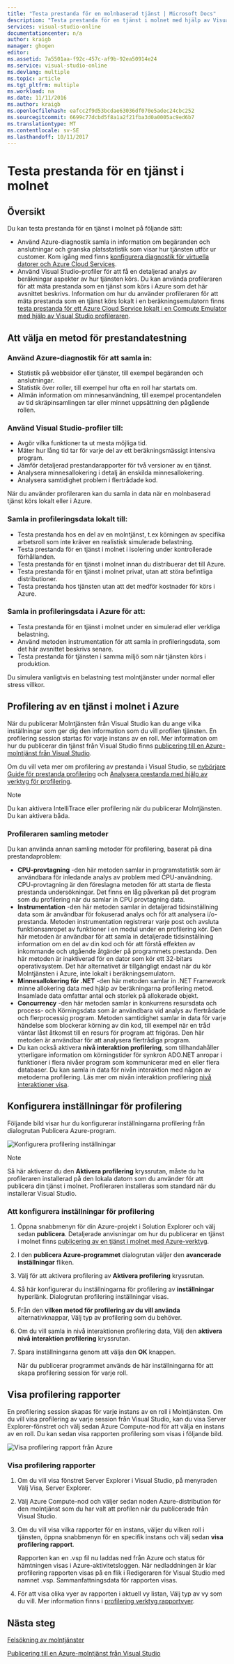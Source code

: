 ```yaml
---
title: "Testa prestanda för en molnbaserad tjänst | Microsoft Docs"
description: "Testa prestanda för en tjänst i molnet med hjälp av Visual Studio-profiler"
services: visual-studio-online
documentationcenter: n/a
author: kraigb
manager: ghogen
editor: 
ms.assetid: 7a5501aa-f92c-457c-af9b-92ea50914e24
ms.service: visual-studio-online
ms.devlang: multiple
ms.topic: article
ms.tgt_pltfrm: multiple
ms.workload: na
ms.date: 11/11/2016
ms.author: kraigb
ms.openlocfilehash: eafcc2f9d53bcdae63036df070e5adec24cbc252
ms.sourcegitcommit: 6699c77dcbd5f8a1a2f21fba3d0a0005ac9ed6b7
ms.translationtype: MT
ms.contentlocale: sv-SE
ms.lasthandoff: 10/11/2017
---
```

# <a name="testing-the-performance-of-a-cloud-service"></a>Testa prestanda för en tjänst i molnet
## <a name="overview"></a>Översikt
Du kan testa prestanda för en tjänst i molnet på följande sätt:

* Använd Azure-diagnostik samla in information om begäranden och anslutningar och granska platsstatistik som visar hur tjänsten utför ur customer. Kom igång med finns [konfigurera diagnostik för virtuella datorer och Azure Cloud Services](http://go.microsoft.com/fwlink/p/?LinkId=623009).
* Använd Visual Studio-profiler för att få en detaljerad analys av beräkningar aspekter av hur tjänsten körs. Du kan använda profileraren för att mäta prestanda som en tjänst som körs i Azure som det här avsnittet beskrivs. Information om hur du använder profileraren för att mäta prestanda som en tjänst körs lokalt i en beräkningsemulatorn finns [testa prestanda för ett Azure Cloud Service lokalt i en Compute Emulator med hjälp av Visual Studio profileraren](http://go.microsoft.com/fwlink/p/?LinkId=262845).

## <a name="choosing-a-performance-testing-method"></a>Att välja en metod för prestandatestning
### <a name="use-azure-diagnostics-to-collect"></a>Använd Azure-diagnostik för att samla in:
* Statistik på webbsidor eller tjänster, till exempel begäranden och anslutningar.
* Statistik över roller, till exempel hur ofta en roll har startats om.
* Allmän information om minnesanvändning, till exempel procentandelen av tid skräpinsamlingen tar eller minnet uppsättning den pågående rollen.

### <a name="use-the-visual-studio-profiler-to"></a>Använd Visual Studio-profiler till:
* Avgör vilka funktioner ta ut mesta möjliga tid.
* Mäter hur lång tid tar för varje del av ett beräkningsmässigt intensiva program.
* Jämför detaljerad prestandarapporter för två versioner av en tjänst.
* Analysera minnesallokering i detalj än enskilda minnesallokering.
* Analysera samtidighet problem i flertrådade kod.

När du använder profileraren kan du samla in data när en molnbaserad tjänst körs lokalt eller i Azure.

### <a name="collect-profiling-data-locally-to"></a>Samla in profileringsdata lokalt till:
* Testa prestanda hos en del av en molntjänst, t.ex körningen av specifika arbetsroll som inte kräver en realistisk simulerade belastning.
* Testa prestanda för en tjänst i molnet i isolering under kontrollerade förhållanden.
* Testa prestanda för en tjänst i molnet innan du distribuerar det till Azure.
* Testa prestanda för en tjänst i molnet privat, utan att störa befintliga distributioner.
* Testa prestanda hos tjänsten utan att det medför kostnader för körs i Azure.

### <a name="collect-profiling-data-in-azure-to"></a>Samla in profileringsdata i Azure för att:
* Testa prestanda för en tjänst i molnet under en simulerad eller verkliga belastning.
* Använd metoden instrumentation för att samla in profileringsdata, som det här avsnittet beskrivs senare.
* Testa prestanda för tjänsten i samma miljö som när tjänsten körs i produktion.

Du simulera vanligtvis en belastning test molntjänster under normal eller stress villkor.

## <a name="profiling-a-cloud-service-in-azure"></a>Profilering av en tjänst i molnet i Azure
När du publicerar Molntjänsten från Visual Studio kan du ange vilka inställningar som ger dig den information som du vill profilen tjänsten. En profilering session startas för varje instans av en roll. Mer information om hur du publicerar din tjänst från Visual Studio finns [publicering till en Azure-molntjänst från Visual Studio](https://msdn.microsoft.com/library/azure/ee460772.aspx).

Om du vill veta mer om profilering av prestanda i Visual Studio, se [nybörjare Guide för prestanda profilering](https://msdn.microsoft.com/library/azure/ms182372.aspx) och [Analysera prestanda med hjälp av verktyg för profilering](https://msdn.microsoft.com/library/azure/z9z62c29.aspx).

> [!NOTE]
> Du kan aktivera IntelliTrace eller profilering när du publicerar Molntjänsten. Du kan aktivera båda.
> 
> 

### <a name="profiler-collection-methods"></a>Profileraren samling metoder
Du kan använda annan samling metoder för profilering, baserat på dina prestandaproblem:

* **CPU-provtagning** -den här metoden samlar in programstatistik som är användbara för inledande analys av problem med CPU-användning. CPU-provtagning är den föreslagna metoden för att starta de flesta prestanda undersökningar. Det finns en låg påverkan på det program som du profilering när du samlar in CPU provtagning data.
* **Instrumentation** -den här metoden samlar in detaljerad tidsinställning data som är användbar för fokuserad analys och för att analysera i/o-prestanda. Metoden instrumentation registrerar varje post och avsluta funktionsanropet av funktioner i en modul under en profilering kör. Den här metoden är användbar för att samla in detaljerade tidsinställning information om en del av din kod och för att förstå effekten av inkommande och utgående åtgärder på programmets prestanda. Den här metoden är inaktiverad för en dator som kör ett 32-bitars operativsystem. Det här alternativet är tillgängligt endast när du kör Molntjänsten i Azure, inte lokalt i beräkningsemulatorn.
* **Minnesallokering för .NET** -den här metoden samlar in .NET Framework minne allokering data med hjälp av beräkningarna profilering metod. Insamlade data omfattar antal och storlek på allokerade objekt.
* **Concurrency** -den här metoden samlar in konkurrens resursdata och process- och Körningsdata som är användbara vid analys av flertrådade och flerprocessig program. Metoden samtidighet samlar in data för varje händelse som blockerar körning av din kod, till exempel när en tråd väntar låst åtkomst till en resurs för program att frigöras. Den här metoden är användbar för att analysera flertrådiga program.
* Du kan också aktivera **nivå interaktion profilering**, som tillhandahåller ytterligare information om körningstider för synkron ADO.NET anropar i funktioner i flera nivåer program som kommunicerar med en eller flera databaser. Du kan samla in data för nivån interaktion med någon av metoderna profilering. Läs mer om nivån interaktion profilering [nivå interaktioner visa](https://msdn.microsoft.com/library/azure/dd557764.aspx).

## <a name="configuring-profiling-settings"></a>Konfigurera inställningar för profilering
Följande bild visar hur du konfigurerar inställningarna profilering från dialogrutan Publicera Azure-program.

![Konfigurera profilering inställningar](./media/vs-azure-tools-performance-profiling-cloud-services/IC526984.png)

> [!NOTE]
> Så här aktiverar du den **Aktivera profilering** kryssrutan, måste du ha profileraren installerad på den lokala datorn som du använder för att publicera din tjänst i molnet. Profileraren installeras som standard när du installerar Visual Studio.
> 
> 

### <a name="to-configure-profiling-settings"></a>Att konfigurera inställningar för profilering
1. Öppna snabbmenyn för din Azure-projekt i Solution Explorer och välj sedan **publicera**. Detaljerade anvisningar om hur du publicerar en tjänst i molnet finns [publicering av en tjänst i molnet med Azure-verktyg](http://go.microsoft.com/fwlink/p?LinkId=623012).
2. I den **publicera Azure-programmet** dialogrutan väljer den **avancerade inställningar** fliken.
3. Välj för att aktivera profilering av **Aktivera profilering** kryssrutan.
4. Så här konfigurerar du inställningarna för profilering av **inställningar** hyperlänk. Dialogrutan profilering inställningar visas.
5. Från den **vilken metod för profilering av du vill använda** alternativknappar, Välj typ av profilering som du behöver.
6. Om du vill samla in nivå interaktionen profilering data, Välj den **aktivera nivå interaktion profilering** kryssrutan.
7. Spara inställningarna genom att välja den **OK** knappen.
   
    När du publicerar programmet används de här inställningarna för att skapa profilering session för varje roll.

## <a name="viewing-profiling-reports"></a>Visa profilering rapporter
En profilering session skapas för varje instans av en roll i Molntjänsten. Om du vill visa profilering av varje session från Visual Studio, kan du visa Server Explorer-fönstret och välj sedan Azure Compute-nod för att välja en instans av en roll. Du kan sedan visa rapporten profilering som visas i följande bild.

![Visa profilering rapport från Azure](./media/vs-azure-tools-performance-profiling-cloud-services/IC748914.png)

### <a name="to-view-profiling-reports"></a>Visa profilering rapporter
1. Om du vill visa fönstret Server Explorer i Visual Studio, på menyraden Välj Visa, Server Explorer.
2. Välj Azure Compute-nod och väljer sedan noden Azure-distribution för den molntjänst som du har valt att profilen när du publicerade från Visual Studio.
3. Om du vill visa vilka rapporter för en instans, väljer du vilken roll i tjänsten, öppna snabbmenyn för en specifik instans och välj sedan **visa profilering rapport**.
   
    Rapporten kan en .vsp fil nu laddas ned från Azure och status för hämtningen visas i Azure-aktivitetsloggen. När nedladdningen är klar profilering rapporten visas på en flik i Redigeraren för Visual Studio med namnet <Role name>  *<Instance Number>*  <identifier>.vsp. Sammanfattningsdata för rapporten visas.
4. För att visa olika vyer av rapporten i aktuell vy listan, Välj typ av vy som du vill. Mer information finns i [profilering verktyg rapportvyer](https://msdn.microsoft.com/library/azure/bb385755.aspx).

## <a name="next-steps"></a>Nästa steg
[Felsökning av molntjänster](https://msdn.microsoft.com/library/azure/ee405479.aspx)

[Publicering till en Azure-molntjänst från Visual Studio](https://msdn.microsoft.com/library/azure/ee460772.aspx)

